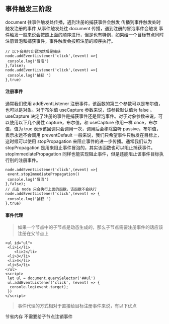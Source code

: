 ## 事件触发三阶段

document 往事件触发处传播，遇到注册的捕获事件会触发
传播到事件触发处时触发注册的事件
从事件触发处往 document 传播，遇到注册的冒泡事件会触发
事件触发一般来说会按照上面的顺序进行，但是也有特例，如果给一个目标节点同时注册冒泡和捕获事件，事件触发会按照注册的顺序执行。
```
// 以下会先打印冒泡然后是捕获
node.addEventListener('click',(event) =>{
 console.log('冒泡')
},false);
node.addEventListener('click',(event) =>{
 console.log('捕获 ')
},true)
```
#### 注册事件

通常我们使用 addEventListener 注册事件，该函数的第三个参数可以是布尔值，也可以是对象。对于布尔值 useCapture 参数来说，该参数默认值为 false 。useCapture 决定了注册的事件是捕获事件还是冒泡事件。对于对象参数来说，可以使用以下几个属性
capture，布尔值，和 useCapture 作用一样
once，布尔值，值为 true 表示该回调只会调用一次，调用后会移除监听
passive，布尔值，表示永远不会调用 preventDefault
一般来说，我们只希望事件只触发在目标上，这时候可以使用 stopPropagation 来阻止事件的进一步传播。通常我们认为 stopPropagation 是用来阻止事件冒泡的，其实该函数也可以阻止捕获事件。stopImmediatePropagation 同样也能实现阻止事件，但是还能阻止该事件目标执行别的注册事件。
```
node.addEventListener('click',(event) =>{
 event.stopImmediatePropagation()
 console.log('冒泡')
},false);
// 点击 node 只会执行上面的函数，该函数不会执行
node.addEventListener('click',(event) => {
 console.log('捕获 ')
},true)
```

#### 事件代理
> 如果一个节点中的子节点是动态生成的，那么子节点需要注册事件的话应该注册在父节点上
```
<ul id="ul">
 <li>1</li>
    <li>2</li>
 <li>3</li>
 <li>4</li>
 <li>5</li>
</ul>
<script>
 let ul = document.querySelector('##ul')
 ul.addEventListener('click', (event) => {
  console.log(event.target);
 })
</script>
```

> 事件代理的方式相对于直接给目标注册事件来说，有以下优点

节省内存
不需要给子节点注销事件
